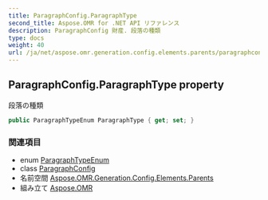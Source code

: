 ```yaml
---
title: ParagraphConfig.ParagraphType
second_title: Aspose.OMR for .NET API リファレンス
description: ParagraphConfig 財産. 段落の種類
type: docs
weight: 40
url: /ja/net/aspose.omr.generation.config.elements.parents/paragraphconfig/paragraphtype/
---
```

## ParagraphConfig.ParagraphType property

段落の種類

```csharp
public ParagraphTypeEnum ParagraphType { get; set; }
```

### 関連項目

* enum [ParagraphTypeEnum](../../../aspose.omr.generation.config.enums/paragraphtypeenum/)
* class [ParagraphConfig](../)
* 名前空間 [Aspose.OMR.Generation.Config.Elements.Parents](../../paragraphconfig/)
* 組み立て [Aspose.OMR](../../../)


